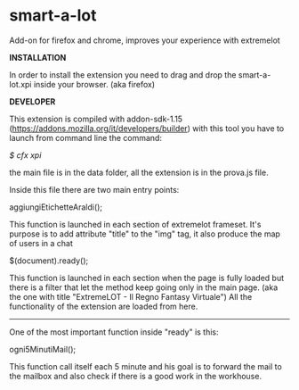 smart-a-lot
===========

Add-on for firefox and chrome, improves your experience with extremelot


**INSTALLATION**

In order to install the extension you need to drag and drop the smart-a-lot.xpi
inside your browser. (aka firefox)

**DEVELOPER**

This extension is compiled with addon-sdk-1.15 (https://addons.mozilla.org/it/developers/builder) with this tool you have to launch from command line the command:

*$ cfx xpi*

the main file is in the data folder, all the extension is in the prova.js file.

Inside this file there are two main entry points:

aggiungiEtichetteAraldi(); 

This function is launched in each section of extremelot frameset. It's purpose is to add attribute "title" to the "img" tag, it also produce the map of users in a chat 

$(document).ready();

This function is launched in each section when the page is fully loaded but there is a filter that let the method keep going only in the main page. (aka the one with title "ExtremeLOT - Il Regno Fantasy Virtuale")
All the functionality of the extension are loaded from here.

----------------------
One of the most important function inside "ready" is this:

ogni5MinutiMail(); 

This function call itself each 5 minute and his goal is to forward the mail to the mailbox and also check if there is a good work in the workhouse.

